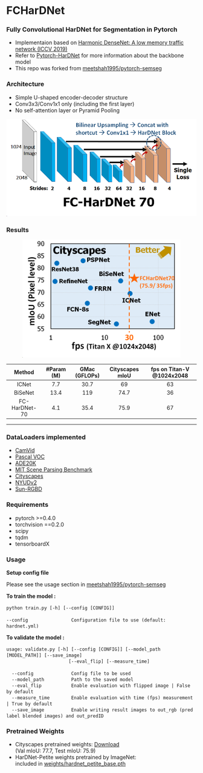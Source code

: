 # FCHarDNet
### Fully Convolutional HarDNet for Segmentation in Pytorch
* Implementaion based on [Harmonic DenseNet: A low memory traffic network (ICCV 2019)](https://arxiv.org/abs/1909.00948)
* Refer to [Pytorch-HarDNet](https://github.com/PingoLH/Pytorch-HarDNet) for more information about the backbone model
* This repo was forked from [meetshah1995/pytorch-semseg](https://github.com/meetshah1995/pytorch-semseg)


### Architecture
* Simple U-shaped encoder-decoder structure
* Conv3x3/Conv1x1 only (including the first layer)
* No self-attention layer or Pyramid Pooling  


<p align="center">
  <img src="pic/fchardnet70_arch.png" width="540" title="FC-HarDNet-70 Architecture">
</p>


### Results  
  
<p align="center">
  <img src="pic/fchardnet70_cityscapes.png" width="420" title="FC-HarDNet-70 Architecture">
</p>  

| Method | #Param (M) | GMac (GFLOPs) | Cityscapes mIoU  | fps on Titan-V @1024x2048 |
| :---: |  :---:  |  :---:  | :---:  | :---:  | 
| ICNet  | 7.7  | 30.7  | 69 |  63  |
| BiSeNet | 13.4  | 119 | 74.7 | 36 |
| FC-HarDNet-70  |  4.1  | 35.4 | 75.9 | 67 |

---------------------

### DataLoaders implemented

* [CamVid](http://mi.eng.cam.ac.uk/research/projects/VideoRec/CamVid/)
* [Pascal VOC](http://host.robots.ox.ac.uk/pascal/VOC/voc2012/segexamples/index.html)
* [ADE20K](http://groups.csail.mit.edu/vision/datasets/ADE20K/)
* [MIT Scene Parsing Benchmark](http://data.csail.mit.edu/places/ADEchallenge/ADEChallengeData2016.zip)
* [Cityscapes](https://www.cityscapes-dataset.com/)
* [NYUDv2](http://cs.nyu.edu/~silberman/datasets/nyu_depth_v2.html)
* [Sun-RGBD](http://rgbd.cs.princeton.edu/)


### Requirements

* pytorch >=0.4.0
* torchvision ==0.2.0
* scipy
* tqdm
* tensorboardX

### Usage

**Setup config file**

Please see the usage section in [meetshah1995/pytorch-semseg](https://github.com/meetshah1995/pytorch-semseg)

**To train the model :**

```
python train.py [-h] [--config [CONFIG]]

--config                Configuration file to use (default: hardnet.yml)
```

**To validate the model :**

```
usage: validate.py [-h] [--config [CONFIG]] [--model_path [MODEL_PATH]] [--save_image]
                       [--eval_flip] [--measure_time]

  --config              Config file to be used
  --model_path          Path to the saved model
  --eval_flip           Enable evaluation with flipped image | False by default
  --measure_time        Enable evaluation with time (fps) measurement | True by default
  --save_image          Enable writing result images to out_rgb (pred label blended images) and out_predID

```

### Pretrained Weights
* Cityscapes pretrained weights: [Download](https://ping-chao.com/hardnet/hardnet70_cityscapes_model.pkl)
<br> (Val mIoU:  77.7,  Test mIoU: 75.9)
* HarDNet-Petite weights pretrained by ImageNet: 
<br> included in [weights/hardnet_petite_base.pth](https://github.com/PingoLH/FCHarDNet/tree/master/weights)

